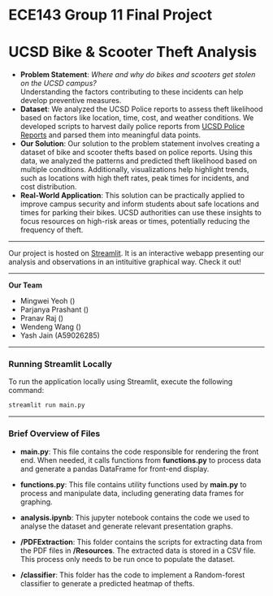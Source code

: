 # ECE143 Group 11 Final Project
# UCSD Bike & Scooter Theft Analysis


- **Problem Statement**: _Where and why do bikes and scooters get stolen on the UCSD campus?_
\
Understanding the factors contributing to these incidents can help develop preventive measures.
- **Dataset**: We analyzed the UCSD Police reports to assess theft likelihood based on factors like location, time, cost, and weather conditions. We developed scripts to harvest daily police reports from [UCSD Police Reports](https://www.police.ucsd.edu/docs/reports/callsandarrests/Calls_and_Arrests.asp) and parsed them into meaningful data points.
- **Our Solution**: Our solution to the problem statement involves creating a dataset of bike and scooter thefts based on police reports. Using this data, we analyzed the patterns and predicted theft likelihood based on multiple conditions. Additionally, visualizations help highlight trends, such as locations with high theft rates, peak times for incidents, and cost distribution.
- **Real-World Application**: This solution can be practically applied to improve campus security and inform students about safe locations and times for parking their bikes. UCSD authorities can use these insights to focus resources on high-risk areas or times, potentially reducing the frequency of theft.


---

Our project is hosted on [Streamlit](https://ece143project.streamlit.app/). It is an interactive webapp presenting our analysis and observations in an intituitive graphical way. Check it out!

---

**Our Team**
- Mingwei Yeoh ()
- Parjanya Prashant ()
- Pranav Raj ()
- Wendeng Wang ()
- Yash Jain (A59026285)

---

### Running Streamlit Locally

To run the application locally using Streamlit, execute the following command:
```bash
streamlit run main.py
```

---

###  Brief Overview of Files

- **main.py**: This file contains the code responsible for rendering the front end. When needed, it calls functions from **functions.py** to process data and generate a pandas DataFrame for front-end display.

- **functions.py**: This file contains utility functions used by **main.py** to process and manipulate data, including generating data frames for graphing.

- **analysis.ipynb**: This jupyter notebook contains the code we used to analyse the dataset and generate relevant presentation graphs.

- **/PDFExtraction**: This folder contains the scripts for extracting data from the PDF files in **/Resources**. The extracted data is stored in a CSV file. This process only needs to be run once to populate the dataset.

- **/classifier**: This folder has the code to implement a Random-forest classifier to generate a predicted heatmap of thefts.
